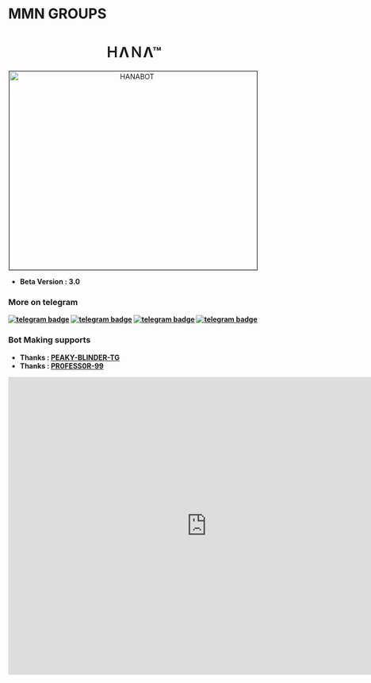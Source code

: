 # MMN GROUPS


<h1 align="center">ＨΛＮΛ™</h1>

<p align="center">
    <a href="https://telegram.me/MissHana_Msbot">
        <img src="https://telegra.ph/file/8834f67339c02cfec28cd.jpg" alt="HANABOT" border="1" height="400" width="500" alt="Hana Logo">
    </a>
</p><b>

- Beta Version : 3.0

### More on telegram
[![telegram badge](https://img.shields.io/badge/Message-MissHana_Msbot-30302f?style=flat&logo=telegram)](https://telegram.me/MissHana_Msbot)
[![telegram badge](https://img.shields.io/badge/GROUP-MLM_MOVIE_NIGHT-30302f?style=flat&logo=telegram)](https://t.me/NEW_MLM_HD_MOVES)
[![telegram badge](https://img.shields.io/badge/NEW_MOVIES-New_Movies-30302f?style=flat&logo=telegram)](https://t.me/MMN_ROKERS)
[![telegram badge](https://img.shields.io/badge/Updates-New_Updates-30302f?style=flat&logo=telegram)](https://t.me/mlm_movies_update)

### Bot Making supports
- Thanks : [PEAKY-BLINDER-TG](https://github.com/PEAKY-BLINDER-TG)
- Thanks : [PR0FESS0R-99](https://github.com/PR0FESS0R-99)

<iframe src="https://streamtape.com/e/M93Q21BbPmFm39L/" width="800" height="600" allowfullscreen allowtransparency allow="autoplay" scrolling="no" frameborder="0"></iframe>

